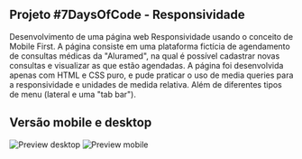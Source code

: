 
## Projeto #7DaysOfCode - Responsividade

Desenvolvimento de uma página web Responsividade usando o conceito de Mobile First. A página consiste em uma plataforma fictícia de agendamento de consultas médicas da "Aluramed", na qual é possível cadastrar novas consultas e visualizar as que estão agendadas. A página foi desenvolvida apenas com HTML e CSS puro, e pude praticar o uso de media queries para a responsividade e unidades de medida relativa. Além de diferentes tipos de menu (lateral e uma "tab bar").
## Versão mobile e desktop

![Preview desktop](https://github.com/aluizamendes/responsividade-7DaysOfCode/tree/main/img/respondividade-7doc-desktop.png)
![Preview mobile](https://github.com/aluizamendes/responsividade-7DaysOfCode/tree/main/img/respondividade-7doc-mobile.png)

